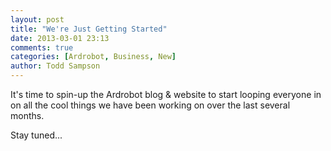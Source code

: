 ```yaml
---
layout: post
title: "We're Just Getting Started"
date: 2013-03-01 23:13
comments: true
categories: [Ardrobot, Business, New]
author: Todd Sampson
---
```


It's time to spin-up the Ardrobot blog & website to start looping everyone in on all the cool things we have been working on over the last several months.

Stay tuned...